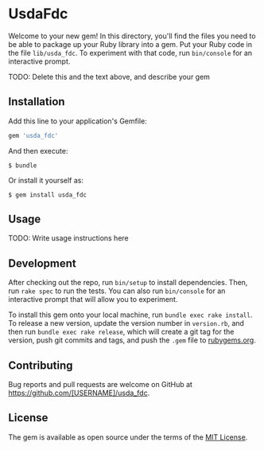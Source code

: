 # UsdaFdc

Welcome to your new gem! In this directory, you'll find the files you need to be able to package up your Ruby library into a gem. Put your Ruby code in the file `lib/usda_fdc`. To experiment with that code, run `bin/console` for an interactive prompt.

TODO: Delete this and the text above, and describe your gem

## Installation

Add this line to your application's Gemfile:

```ruby
gem 'usda_fdc'
```

And then execute:

    $ bundle

Or install it yourself as:

    $ gem install usda_fdc

## Usage

TODO: Write usage instructions here

## Development

After checking out the repo, run `bin/setup` to install dependencies. Then, run `rake spec` to run the tests. You can also run `bin/console` for an interactive prompt that will allow you to experiment.

To install this gem onto your local machine, run `bundle exec rake install`. To release a new version, update the version number in `version.rb`, and then run `bundle exec rake release`, which will create a git tag for the version, push git commits and tags, and push the `.gem` file to [rubygems.org](https://rubygems.org).

## Contributing

Bug reports and pull requests are welcome on GitHub at https://github.com/[USERNAME]/usda_fdc.

## License

The gem is available as open source under the terms of the [MIT License](https://opensource.org/licenses/MIT).
